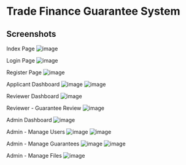 # Trade Finance Guarantee System

## Screenshots

Index Page
![image](https://github.com/user-attachments/assets/155ebd9d-7fac-4645-a216-8766463a18cf)

Login Page
![image](https://github.com/user-attachments/assets/5cd3fe1e-fb58-4b6a-8ca6-6cfd31eaae35)

Register Page
![image](https://github.com/user-attachments/assets/566dcb87-4c86-43c3-a04f-4e17bbf5ab2e)

Applicant Dashboard
![image](https://github.com/user-attachments/assets/95865fb8-2908-4e32-b0da-c4e6ce5fb8c6)
![image](https://github.com/user-attachments/assets/4b632930-e4db-4d34-a8e5-b6036b69a76d)

Reviewer Dashboard
![image](https://github.com/user-attachments/assets/d8636d7f-5fc5-49d4-8b62-b2f9ac58d149)

Reviewer - Guarantee Review
![image](https://github.com/user-attachments/assets/610b04c8-de9d-49ee-bfae-c25ede4c4f02)

Admin Dashboard
![image](https://github.com/user-attachments/assets/1e637b07-fc72-4d8f-8357-ee3aedafa9d7)

Admin - Manage Users
![image](https://github.com/user-attachments/assets/71866641-4f63-46f8-9d99-8cdd27812709)
![image](https://github.com/user-attachments/assets/4723461d-21be-4bcb-a16e-f5185dc82f70)

Admin - Manage Guarantees
![image](https://github.com/user-attachments/assets/e6a353c3-c1a1-44b8-9918-94b2f907739b)
![image](https://github.com/user-attachments/assets/7c4ca513-14b7-4ed5-914f-cf4539642098)

Admin - Manage Files
![image](https://github.com/user-attachments/assets/a9838065-8d5d-4a8e-ad56-3d616d45ea83)

